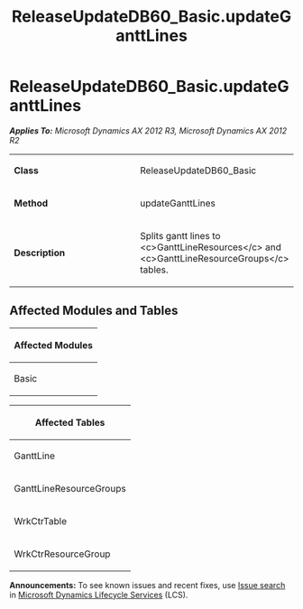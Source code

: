 ﻿---
title: ReleaseUpdateDB60_Basic.updateGanttLines
TOCTitle: ReleaseUpdateDB60_Basic.updateGanttLines
ms:assetid: c0b713ff-c1d0-a361-450d-c397303cfd25
ms:mtpsurl: https://msdn.microsoft.com/en-us/library/JJ686773(v=AX.60)
ms:contentKeyID: 49710971
ms.date: 05/18/2015
mtps_version: v=AX.60
---

# ReleaseUpdateDB60\_Basic.updateGanttLines 


_**Applies To:** Microsoft Dynamics AX 2012 R3, Microsoft Dynamics AX 2012 R2_

<table>
<colgroup>
<col style="width: 50%" />
<col style="width: 50%" />
</colgroup>
<tbody>
<tr class="odd">
<td><p><strong>Class</strong></p></td>
<td><p>ReleaseUpdateDB60_Basic</p></td>
</tr>
<tr class="even">
<td><p><strong>Method</strong></p></td>
<td><p>updateGanttLines</p></td>
</tr>
<tr class="odd">
<td><p><strong>Description</strong></p></td>
<td><p>Splits gantt lines to &lt;c&gt;GanttLineResources&lt;/c&gt; and &lt;c&gt;GanttLineResourceGroups&lt;/c&gt; tables.</p></td>
</tr>
</tbody>
</table>


## Affected Modules and Tables

<table>
<colgroup>
<col style="width: 100%" />
</colgroup>
<thead>
<tr class="header">
<th><p>Affected Modules</p></th>
</tr>
</thead>
<tbody>
<tr class="odd">
<td><p>Basic</p></td>
</tr>
</tbody>
</table>


<table>
<colgroup>
<col style="width: 100%" />
</colgroup>
<thead>
<tr class="header">
<th><p>Affected Tables</p></th>
</tr>
</thead>
<tbody>
<tr class="odd">
<td><p>GanttLine</p></td>
</tr>
<tr class="even">
<td><p>GanttLineResourceGroups</p></td>
</tr>
<tr class="odd">
<td><p>WrkCtrTable</p></td>
</tr>
<tr class="even">
<td><p>WrkCtrResourceGroup</p></td>
</tr>
</tbody>
</table>

  
**Announcements:** To see known issues and recent fixes, use [Issue search](http://go.microsoft.com/fwlink/?linkid=389258) in [Microsoft Dynamics Lifecycle Services](http://go.microsoft.com/fwlink/?linkid=306505) (LCS).

